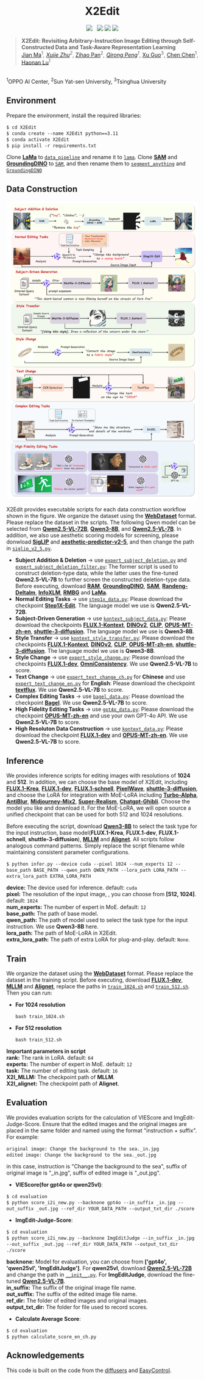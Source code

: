 <div align="center">
  <h1>X2Edit</h1>
<a href=''><img src='https://img.shields.io/badge/arXiv-****.*****-b31b1b.svg'></a> &nbsp;
<a href='https://huggingface.co/OPPOer/X2Edit-Dataset'><img src='https://img.shields.io/badge/🤗%20HuggingFace-X2Edit Dataset-ffd21f.svg'></a>
<a href='https://huggingface.co/OPPOer/X2Edit'><img src='https://img.shields.io/badge/🤗%20HuggingFace-X2Edit-ffd21f.svg'></a>
<a href='https://www.modelscope.cn/datasets/majian/X2Edit-Dataset'><img src='https://img.shields.io/badge/🤖%20ModelScope-X2Edit Dataset-purple.svg'></a>
</div>

> **X2Edit: Revisiting Arbitrary-Instruction Image Editing through Self-Constructed Data and Task-Aware Representation Learning**
> <br>
[Jian Ma](https://scholar.google.com/citations?hl=zh-CN&user=XtzIT8UAAAAJ)<sup>1</sup>*, 
[Xujie Zhu](https://github.com/CVPIE)<sup>2</sup>*,
[Zihao Pan](https://scholar.google.com.hk/citations?user=tXlKGqQAAAAJ&hl=zh-CN)<sup>2</sup>*,
[Qirong Peng](https://scholar.google.com/citations?view_op=list_works&hl=zh-CN&user=gUPpazEAAAAJ)<sup>1</sup>*, 
[Xu Guo](https://github.com/Guoxu1233)<sup>3</sup>, 
[Chen Chen](https://scholar.google.com/citations?user=CANDhfAAAAAJ&hl=zh-CN)<sup>1</sup>,
[Haonan Lu](https://scholar.google.com/citations?user=EPBgKu0AAAAJ&hl=en)<sup>1</sup>
<br>
<sup>1</sup>OPPO AI Center, <sup>2</sup>Sun Yat-sen University, <sup>3</sup>Tsinghua University
<br>

## Environment

Prepare the environment, install the required libraries:

```shell
$ cd X2Edit
$ conda create --name X2Edit python==3.11
$ conda activate X2Edit
$ pip install -r requirements.txt
```

Clone **[LaMa](https://github.com/advimman/lama.git)** to [`data_pipeline`](./data_pipeline) and rename it to [`lama`](./data_pipeline/lama). Clone **[SAM](https://github.com/facebookresearch/segment-anything.git)** and **[GroundingDINO](https://github.com/IDEA-Research/GroundingDINO.git)** to [`SAM`](./data_pipeline/SAM), and then rename them to [`segment_anything`](./data_pipeline/SAM/segment_anything) and [`GroundingDINO`](./data_pipeline/SAM/GroundingDINO)

## Data Construction
![Workflows](./assets/dataset_detail.jpg "Workflows")

X2Edit provides executable scripts for each data construction workflow shown in the figure. We organize the dataset using the **[WebDataset](https://github.com/webdataset/webdataset)** format. Please replace the dataset in the scripts. The following Qwen model can be selected from **[Qwen2.5-VL-72B](https://huggingface.co/Qwen/Qwen2.5-VL-72B-Instruct)**, **[Qwen3-8B](https://huggingface.co/Qwen/Qwen3-8B)**, and **[Qwen2.5-VL-7B](https://huggingface.co/datasets/sysuyy/ImgEdit/tree/main/ImgEdit_Judge)**. In addition, we also use aesthetic scoring models for screening, please donwload **[SigLIP](https://huggingface.co/google/siglip-so400m-patch14-384)** and **[aesthetic-predictor-v2-5](https://github.com/discus0434/aesthetic-predictor-v2-5/raw/main/models/aesthetic_predictor_v2_5.pth)**, and then change the path in [`siglip_v2_5.py`](./data_pipeline/aesthetic_predictor_v2_5/siglip_v2_5.py).

- **Subject Addition & Deletion** → use [`expert_subject_deletion.py`](./data_pipeline/expert_subject_deletion.py) and [`expert_subject_deletion_filter.py`](./data_pipeline/expert_subject_deletion_filter.py): The former script is used to construct deletion-type data, while the latter uses the fine-tuned **Qwen2.5-VL-7B** to further screen the constructed deletion-type data. Before executing, download **[RAM](https://huggingface.co/spaces/xinyu1205/recognize-anything/blob/main/ram_swin_large_14m.pth)**, **[GroundingDINO](https://huggingface.co/ShilongLiu/GroundingDINO/blob/main/groundingdino_swint_ogc.pth)**, **[SAM](https://huggingface.co/HCMUE-Research/SAM-vit-h/blob/main/sam_vit_h_4b8939.pth)**, **[Randeng-Deltalm](https://huggingface.co/IDEA-CCNL/Randeng-Deltalm-362M-Zh-En)**, **[InfoXLM](https://huggingface.co/microsoft/infoxlm-base)**, **[RMBG](https://huggingface.co/briaai/RMBG-2.0)** and **[LaMa](https://huggingface.co/smartywu/big-lama)**.
- **Normal Editing Tasks** → use [`step1x_data.py`](./data_pipeline/step1x_data.py): Please download the checkpoint **[Step1X-Edit](https://huggingface.co/stepfun-ai/Step1X-Edit)**. The language model we use is **Qwen2.5-VL-72B**.
- **Subject-Driven Generation** → use [`kontext_subject_data.py`](./data_pipeline/kontext_subject_data.py): Please download the checkpoints **[FLUX.1-Kontext](https://huggingface.co/black-forest-labs/FLUX.1-Kontext-dev)**, **[DINOv2](https://huggingface.co/facebook/dinov2-giant)**, **[CLIP](https://huggingface.co/openai/clip-vit-large-patch14)**, **[OPUS-MT-zh-en](https://huggingface.co/Helsinki-NLP/opus-mt-zh-en)**, **[shuttle-3-diffusion](https://huggingface.co/shuttleai/shuttle-3-diffusion)**. The language model we use is **Qwen3-8B**.
- **Style Transfer** → use [`kontext_style_transfer.py`](./data_pipeline/kontext_style_transfer.py): Please download the checkpoints **[FLUX.1-Kontext](https://huggingface.co/black-forest-labs/FLUX.1-Kontext-dev)**, **[DINOv2](https://huggingface.co/facebook/dinov2-giant)**, **[CLIP](https://huggingface.co/openai/clip-vit-large-patch14)**, **[OPUS-MT-zh-en](https://huggingface.co/Helsinki-NLP/opus-mt-zh-en)**, **[shuttle-3-diffusion](https://huggingface.co/shuttleai/shuttle-3-diffusion)**. The language model we use is **Qwen3-8B**.
- **Style Change** → use [`expert_style_change.py`](./data_pipeline/expert_style_change.py): Please download the checkpoints **[FLUX.1-dev](https://huggingface.co/black-forest-labs/FLUX.1-dev)**, **[OmniConsistency](https://huggingface.co/showlab/OmniConsistency)**. We use **Qwen2.5-VL-7B** to score.
- **Text Change** → use [`expert_text_change_ch.py`](./data_pipeline/expert_text_change_ch.py) for **Chinese** and use [`expert_text_change_en.py`](./data_pipeline/expert_text_change_en.py) for **English**: Please download the checkpoint **[textflux](https://huggingface.co/yyyyyxie/textflux)**. We use **Qwen2.5-VL-7B** to score.
- **Complex Editing Tasks** → use [`bagel_data.py`](./data_pipeline/bagel_data.py): Please download the checkpoint **[Bagel](https://huggingface.co/ByteDance-Seed/BAGEL-7B-MoT)**. We use **Qwen2.5-VL-7B** to score.
- **High Fidelity Editing Tasks** → use [`gpt4o_data.py`](./data_pipeline/gpt4o_data.py): Please download the checkpoint **[OPUS-MT-zh-en](https://huggingface.co/Helsinki-NLP/opus-mt-zh-en)** and use your own GPT-4o API. We use **Qwen2.5-VL-7B** to score.
- **High Resoluton Data Construction** → use [`kontext_data.py`](./data_pipeline/kontext_data.py): Please download the checkpoint **[FLUX.1-dev](https://huggingface.co/black-forest-labs/FLUX.1-dev)** and **[OPUS-MT-zh-en](https://huggingface.co/Helsinki-NLP/opus-mt-zh-en)**. We use **Qwen2.5-VL-7B** to score.

## Inference
We provides inference scripts for editing images with resolutions of **1024** and **512**. In addition, we can choose the base model of X2Edit, including **[FLUX.1-Krea](https://huggingface.co/black-forest-labs/FLUX.1-Krea-dev)**, **[FLUX.1-dev](https://huggingface.co/black-forest-labs/FLUX.1-dev)**, **[FLUX.1-schnell](https://huggingface.co/black-forest-labs/FLUX.1-schnell)**, **[PixelWave](https://huggingface.co/mikeyandfriends/PixelWave_FLUX.1-dev_03)**, **[shuttle-3-diffusion](https://huggingface.co/shuttleai/shuttle-3-diffusion)**, and choose the LoRA for integration with MoE-LoRA including **[Turbo-Alpha](https://huggingface.co/alimama-creative/FLUX.1-Turbo-Alpha)**, **[AntiBlur](https://huggingface.co/Shakker-Labs/FLUX.1-dev-LoRA-AntiBlur)**, **[Midjourney-Mix2](https://huggingface.co/strangerzonehf/Flux-Midjourney-Mix2-LoRA)**, **[Super-Realism](https://huggingface.co/strangerzonehf/Flux-Super-Realism-LoRA)**, **[Chatgpt-Ghibli](https://huggingface.co/openfree/flux-chatgpt-ghibli-lora)**. Choose the model you like and download it. For the MoE-LoRA, we will open source a unified checkpoint that can be used for both 512 and 1024 resolutions. 

Before executing the script, download **[Qwen3-8B](https://huggingface.co/Qwen/Qwen3-8B)** to select the task type for the input instruction, base model(**FLUX.1-Krea**, **FLUX.1-dev**, **FLUX.1-schnell**, **shuttle-3-diffusion**), **[MLLM](https://huggingface.co/Qwen/Qwen2.5-VL-7B-Instruct)** and **[Alignet](https://huggingface.co/OPPOer/X2I/blob/main/qwen2.5-vl-7b_proj.pt)**. All scripts follow analogous command patterns. Simply replace the script filename while maintaining consistent parameter configurations.

```shell
$ python infer.py --device cuda --pixel 1024 --num_experts 12 --base_path BASE_PATH --qwen_path QWEN_PATH --lora_path LORA_PATH --extra_lora_path EXTRA_LORA_PATH
```

**device:** The device used for inference. default: `cuda`<br>
**pixel:** The resolution of the input image, , you can choose from **[512, 1024]**. default: `1024`<br>
**num_experts:** The number of expert in MoE. default: `12`<br>
**base_path:** The path of base model.<br>
**qwen_path:** The path of model used to select the task type for the input instruction. We use **Qwen3-8B** here.<br>
**lora_path:** The path of MoE-LoRA in X2Edit.<br>
**extra_lora_path:** The path of extra LoRA for plug-and-play. default: `None`.<br>

## Train
We organize the dataset using the **[WebDataset](https://github.com/webdataset/webdataset)** format. 
Please replace the dataset in the training script. Before executing, download **[FLUX.1-dev](https://huggingface.co/black-forest-labs/FLUX.1-dev)**, **[MLLM](https://huggingface.co/Qwen/Qwen2.5-VL-7B-Instruct)** and **[Alignet](https://huggingface.co/OPPOer/X2I/blob/main/qwen2.5-vl-7b_proj.pt)**, replace the paths  in [`train_1024.sh`](./train_1024.sh) and [`train_512.sh`](./train_512.sh).
Then you can run:

   - **For 1024 resolution**  
     ```shell
     bash train_1024.sh
     ```

   - **For 512 resolution**  
     ```shell
     bash train_512.sh
     ```
**Important parameters in script**<br>
**rank:** The rank in LoRA. default: `64`<br>
**experts:** The number of expert in MoE. default: `12`<br>
**task:** The number of editing task. default: `16`<br>
**X2I_MLLM:** The checkpoint path of **MLLM**.<br>
**X2I_alignet:** The checkpoint path of **Alignet**.<br>

## Evaluation
We provides evaluation scripts for the calculation of VIEScore and ImgEdit-Judge-Score. Ensure that the edited images and the original images are placed in the same folder and named using the format "instruction + suffix". For example:
```shell
original image: Change the background to the sea._in.jpg
edited image: Change the background to the sea._out.jpg
```
in this case, instruction is "Change the background to the sea", suffix of original image is "_in.jpg", suffix of edited image is "_out.jpg".

- **VIEScore(for gpt4o or qwen25vl)**:  
```shell
$ cd evaluation
$ python score_i2i_new.py --backnone gpt4o --in_suffix _in.jpg --out_suffix _out.jpg --ref_dir YOUR_DATA_PATH --output_txt_dir ./score
```

- **ImgEdit-Judge-Score**:
```shell
$ cd evaluation
$ python score_i2i_new.py --backnone ImgEditJudge --in_suffix _in.jpg --out_suffix _out.jpg --ref_dir YOUR_DATA_PATH --output_txt_dir ./score
```

**backnone:** Model for evaluation, you can choose from **['gpt4o', 'qwen25vl', 'ImgEditJudge']**. For **qwen25vl**, download **[Qwen2.5-VL-72B](https://huggingface.co/Qwen/Qwen2.5-VL-72B-Instruct)** and change the path in [`__init__.py`](./evaluation/viescore/__init__.py). For **ImgEditJudge**, download the fine-tuned **[Qwen2.5-VL-7B](https://huggingface.co/datasets/sysuyy/ImgEdit/tree/main/ImgEdit_Judge)**.<br>
**in_suffix:** The suffix of the original image file name.<br>
**out_suffix:** The suffix of the edited image file name.<br>
**ref_dir:** The folder of edited images and original images.<br>
**output_txt_dir:** The folder for file used to record scores.<br>

- **Calculate Average Score**:
```shell
$ cd evaluation
$ python calculate_score_en_ch.py
```
## Acknowledgements 
This code is built on the code from the [diffusers](https://github.com/huggingface/diffusers) and [EasyControl](https://github.com/Xiaojiu-z/EasyControl).
